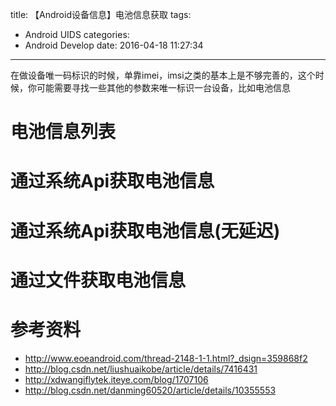 title: 【Android设备信息】电池信息获取
tags:
  - Android UIDS
categories:
  - Android Develop
date: 2016-04-18 11:27:34
---
在做设备唯一码标识的时候，单靠imei，imsi之类的基本上是不够完善的，这个时候，你可能需要寻找一些其他的参数来唯一标识一台设备，比如电池信息
<!--more-->

# 电池信息列表

# 通过系统Api获取电池信息

# 通过系统Api获取电池信息(无延迟)

# 通过文件获取电池信息

# 参考资料

* http://www.eoeandroid.com/thread-2148-1-1.html?_dsign=359868f2
* http://blog.csdn.net/liushuaikobe/article/details/7416431
* http://xdwangiflytek.iteye.com/blog/1707106
* http://blog.csdn.net/danming60520/article/details/10355553

